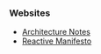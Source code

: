 <!-- Reading -->

### Websites

- [Architecture Notes](https://architecturenotes.co/)
- [Reactive Manifesto](https://www.reactivemanifesto.org)

<!-- Listening -->

<!-- Watching -->

<!-- Discussing -->

<!-- Doing -->